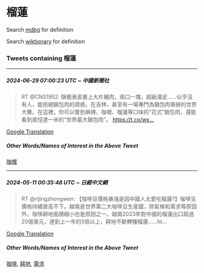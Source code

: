 # 榴蓮

Search [mdbg](https://www.mdbg.net/chinese/dictionary?page=worddict&wdrst=0&wdqb=榴蓮) for definition

Search [wiktionary](https://en.wiktionary.org/wiki/榴蓮) for definition

### Tweets containing 榴蓮

___
##### 2024-06-29 07:00:23 UTC ~ 中國新聞社
> RT @CNS1952: 酥脆表皮裹上大片豬肉，兩口一塊，超級滿足……似乎沒有人，能拒絕鍋包肉的誘惑。在吉林，甚至有一場專門為鍋包肉舉辦的世界大賽。在這裡，你可以嘗到麻辣、咖喱、榴蓮等口味的“花式”鍋包肉，還能看到直徑達一米的“世界最大鍋包肉”。 https://t.co/wx…

[Google Translation](https://translate.google.com/?hi=en&tab=TT&sl=zh-CN&tl=en&op=translate&text=RT+%40CNS1952%3A+%E9%85%A5%E8%84%86%E8%A1%A8%E7%9A%AE%E8%A3%B9%E4%B8%8A%E5%A4%A7%E7%89%87%E8%B1%AC%E8%82%89%EF%BC%8C%E5%85%A9%E5%8F%A3%E4%B8%80%E5%A1%8A%EF%BC%8C%E8%B6%85%E7%B4%9A%E6%BB%BF%E8%B6%B3%E2%80%A6%E2%80%A6%E4%BC%BC%E4%B9%8E%E6%B2%92%E6%9C%89%E4%BA%BA%EF%BC%8C%E8%83%BD%E6%8B%92%E7%B5%95%E9%8D%8B%E5%8C%85%E8%82%89%E7%9A%84%E8%AA%98%E6%83%91%E3%80%82%E5%9C%A8%E5%90%89%E6%9E%97%EF%BC%8C%E7%94%9A%E8%87%B3%E6%9C%89%E4%B8%80%E5%A0%B4%E5%B0%88%E9%96%80%E7%82%BA%E9%8D%8B%E5%8C%85%E8%82%89%E8%88%89%E8%BE%A6%E7%9A%84%E4%B8%96%E7%95%8C%E5%A4%A7%E8%B3%BD%E3%80%82%E5%9C%A8%E9%80%99%E8%A3%A1%EF%BC%8C%E4%BD%A0%E5%8F%AF%E4%BB%A5%E5%98%97%E5%88%B0%E9%BA%BB%E8%BE%A3%E3%80%81%E5%92%96%E5%96%B1%E3%80%81%E6%A6%B4%E8%93%AE%E7%AD%89%E5%8F%A3%E5%91%B3%E7%9A%84%E2%80%9C%E8%8A%B1%E5%BC%8F%E2%80%9D%E9%8D%8B%E5%8C%85%E8%82%89%EF%BC%8C%E9%82%84%E8%83%BD%E7%9C%8B%E5%88%B0%E7%9B%B4%E5%BE%91%E9%81%94%E4%B8%80%E7%B1%B3%E7%9A%84%E2%80%9C%E4%B8%96%E7%95%8C%E6%9C%80%E5%A4%A7%E9%8D%8B%E5%8C%85%E8%82%89%E2%80%9D%E3%80%82+https%3A%2F%2Ft.co%2Fwx%E2%80%A6)
##### Other Words/Names of Interest in the Above Tweet
[咖喱](咖喱.md)
___
##### 2024-05-11 00:35:48 UTC ~ 日經中文網
> RT @rijingzhongwen: 【咖啡豆價格暴漲是因中國人太愛吃榴蓮?】咖啡豆價格持續居高不下。越南是世界第二大咖啡豆生産國，除氣候和需求等原因外，咖啡耕地面積縮小也是原因之一。越南2023年對中國的榴蓮出口超過20億美元，達到上一年的5倍以上，耕地不斷轉種榴蓮……ht…

[Google Translation](https://translate.google.com/?hi=en&tab=TT&sl=zh-CN&tl=en&op=translate&text=RT+%40rijingzhongwen%3A+%E3%80%90%E5%92%96%E5%95%A1%E8%B1%86%E5%83%B9%E6%A0%BC%E6%9A%B4%E6%BC%B2%E6%98%AF%E5%9B%A0%E4%B8%AD%E5%9C%8B%E4%BA%BA%E5%A4%AA%E6%84%9B%E5%90%83%E6%A6%B4%E8%93%AE%3F%E3%80%91%E5%92%96%E5%95%A1%E8%B1%86%E5%83%B9%E6%A0%BC%E6%8C%81%E7%BA%8C%E5%B1%85%E9%AB%98%E4%B8%8D%E4%B8%8B%E3%80%82%E8%B6%8A%E5%8D%97%E6%98%AF%E4%B8%96%E7%95%8C%E7%AC%AC%E4%BA%8C%E5%A4%A7%E5%92%96%E5%95%A1%E8%B1%86%E7%94%9F%E7%94%A3%E5%9C%8B%EF%BC%8C%E9%99%A4%E6%B0%A3%E5%80%99%E5%92%8C%E9%9C%80%E6%B1%82%E7%AD%89%E5%8E%9F%E5%9B%A0%E5%A4%96%EF%BC%8C%E5%92%96%E5%95%A1%E8%80%95%E5%9C%B0%E9%9D%A2%E7%A9%8D%E7%B8%AE%E5%B0%8F%E4%B9%9F%E6%98%AF%E5%8E%9F%E5%9B%A0%E4%B9%8B%E4%B8%80%E3%80%82%E8%B6%8A%E5%8D%972023%E5%B9%B4%E5%B0%8D%E4%B8%AD%E5%9C%8B%E7%9A%84%E6%A6%B4%E8%93%AE%E5%87%BA%E5%8F%A3%E8%B6%85%E9%81%8E20%E5%84%84%E7%BE%8E%E5%85%83%EF%BC%8C%E9%81%94%E5%88%B0%E4%B8%8A%E4%B8%80%E5%B9%B4%E7%9A%845%E5%80%8D%E4%BB%A5%E4%B8%8A%EF%BC%8C%E8%80%95%E5%9C%B0%E4%B8%8D%E6%96%B7%E8%BD%89%E7%A8%AE%E6%A6%B4%E8%93%AE%E2%80%A6%E2%80%A6ht%E2%80%A6)
##### Other Words/Names of Interest in the Above Tweet
[咖啡](咖啡.md), [耕地](耕地.md), [需求](需求.md)
